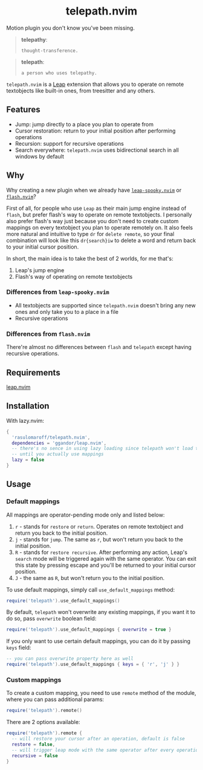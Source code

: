 <h1 align="center">telepath.nvim</h1>

Motion plugin you don't know you've been missing.

> **telepathy**:
>
>     thought-transference.

> **telepath**:
>
>     a person who uses telepathy.

`telepath.nvim` is a [Leap](https://github.com/ggandor/leap.nvim) extension that allows you to operate on remote textobjects like built-in ones, from treesitter and any others.

## Features

-  Jump: jump directly to a place you plan to operate from
-  Cursor restoration: return to your initial position after performing operations
-  Recursion: support for recursive operations
-  Search everywhere: `telepath.nvim` uses bidirectional search in all windows by default

## Why

Why creating a new plugin when we already have [`leap-spooky.nvim`](https://github.com/ggandor/leap-spooky.nvim) or [`flash.nvim`](https://github.com/folke/flash.nvim)?

First of all, for people who use `Leap` as their main jump engine instead of `flash`, but prefer flash's way to operate on remote textobjects. I personally also prefer flash's way
just because you don't need to create custom mappings on every textobject you plan to operate remotely on. It also feels more natural and intuitive to type `dr` for `delete remote`, so
your final combination will look like this `dr{search}iw` to delete a word and return back to your initial cursor position.

In short, the main idea is to take the best of 2 worlds, for me that's:

1. Leap's jump engine
2. Flash's way of operating on remote textobjects

### Differences from `leap-spooky.nvim`

- All textobjects are supported since `telepath.nvim` doesn't bring any new ones and only take you to a place in a file
- Recursive operations

### Differences from `flash.nvim`

There're almost no differences between `flash` and `telepath` except having recursive operations.

## Requirements

[leap.nvim](https://github.com/ggandor/leap.nvim)

## Installation

With lazy.nvim:

```lua
{
  'rasulomaroff/telepath.nvim',
  dependencies = 'ggandor/leap.nvim',
  -- there's no sence in using lazy loading since telepath won't load the main module
  -- until you actually use mappings
  lazy = false
}
```

## Usage

### Default mappings

All mappings are operator-pending mode only and listed below:

1. `r` - stands for `restore` or `return`. Operates on remote textobject and return you back to the initial position.
2. `j` - stands for `jump`. The same as `r`, but won't return you back to the initial position.
3. `R` - stands for `restore recursive`. After performing any action, Leap's `search` mode will be triggered again with the same operator. You can exit this state by pressing escape and you'll be returned to your initial cursor position.
4. `J` - the same as `R`, but won't return you to the initial position.

To use default mappings, simply call `use_default_mappings` method:

```lua
require('telepath').use_default_mappings()
```

By default, `telepath` won't overwrite any existing mappings, if you want it to do so, pass `overwrite` boolean field:

```lua
require('telepath').use_default_mappings { overwrite = true }
```

If you only want to use certain default mappings, you can do it by passing `keys` field:

```lua
-- you can pass overwrite property here as well
require('telepath').use_default_mappings { keys = { 'r', 'j' } }
```

### Custom mappings

To create a custom mapping, you need to use `remote` method of the module, where you can pass additional params:

```lua
require('telepath').remote()
```

There are 2 options available:

```lua
require('telepath').remote {
  -- will restore your cursor after an operation, default is false
  restore = false,
  -- will trigger leap mode with the same operator after every operation, until you press escape, default is false
  recursive = false
}
```
